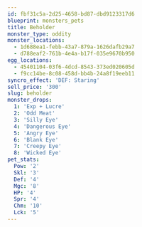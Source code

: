 ```yaml
---
id: fbf31c5a-2d25-4658-bd87-dbd9123317d6
blueprint: monsters_pets
title: Beholder
monster_type: oddity
monster_locations:
  - 1d688ea1-febb-43a7-879a-1626dafb29a7
  - d788eaf2-761b-4e4a-b17f-035e9670b950
egg_locations:
  - 45401104-03f6-4dcd-8543-373ed020605d
  - f9cc14be-8c08-458d-bb4b-24a8f19eeb11
syncro_effect: 'DEF: Staring'
sell_price: '300'
slug: beholder
monster_drops:
  1: 'Exp + Lucre'
  2: 'Odd Meat'
  3: 'Silly Eye'
  4: 'Dangerous Eye'
  5: 'Angry Eye'
  6: 'Blank Eye'
  7: 'Creepy Eye'
  8: 'Wicked Eye'
pet_stats:
  Pow: '2'
  Skl: '3'
  Def: '4'
  Mgc: '8'
  HP: '4'
  Spr: '4'
  Chm: '10'
  Lck: '5'
---
```

